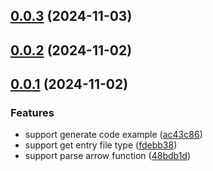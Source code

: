 ## [0.0.3](https://github.com/chouchouji/jsdoctomd/compare/v0.0.2...v0.0.3) (2024-11-03)



## [0.0.2](https://github.com/chouchouji/jsdoctomd/compare/v0.0.1...v0.0.2) (2024-11-02)



## [0.0.1](https://github.com/chouchouji/jsdoctomd/compare/48bdb1dcbed128cf6e65e036198b0c3407bf539e...v0.0.1) (2024-11-02)


### Features

* support generate code example ([ac43c86](https://github.com/chouchouji/jsdoctomd/commit/ac43c861b12b5b164aa21f1b174e19bba840f819))
* support get entry file type ([fdebb38](https://github.com/chouchouji/jsdoctomd/commit/fdebb38896687af758bc5002651439ca01486b8b))
* support parse arrow function ([48bdb1d](https://github.com/chouchouji/jsdoctomd/commit/48bdb1dcbed128cf6e65e036198b0c3407bf539e))



